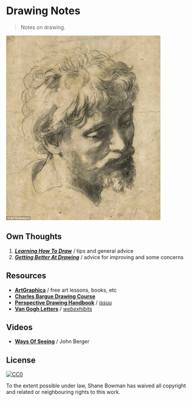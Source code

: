 
# Drawing Notes

> Notes on drawing.

![Head of an Apostle - Raphael Sanzio](img/head-of-an-apostle.jpg)

## Own Thoughts
1. [**_Learning How To Draw_**](1-Learning.md) / tips and general advice
2. [**_Getting Better At Drawing_**](2-Getting-Better.md) / advice for improving and some concerns

## Resources
* [**ArtGraphica**](http://www.artgraphica.net/) / free art lessons, books, etc
* [**Charles Bargue Drawing Course**](https://vk.com/doc174101046_174324478?hash=63520daf6ba1f0959b&dl=76664a0100b40bd8e5)
* [**Perspective Drawing Handbook**](https://issuu.com/beshlaa/docs/perspective_drawing_handbook) / [*issuu*](https://issuu.com/)
* [**Van Gogh Letters**](http://www.webexhibits.org/vangogh/) / [*webexhibits*](http://www.webexhibits.org/)

## Videos
* [**Ways Of Seeing**](https://www.youtube.com/watch?v=0pDE4VX_9Kk) / John Berger

## License

[![CC0](http://i.creativecommons.org/p/zero/1.0/88x31.png)](http://creativecommons.org/publicdomain/zero/1.0/)

To the extent possible under law, Shane Bowman has waived all copyright and related or neighbouring rights to this work.

